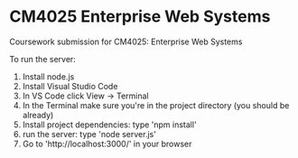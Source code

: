 # CM4025 Enterprise Web Systems
Coursework submission for CM4025: Enterprise Web Systems

To run the server:
1. Install node.js
2. Install Visual Studio Code
3. In VS Code click View -> Terminal
4. In the Terminal make sure you're in the project directory (you should be already)
5. Install project dependencies: type 'npm install'
6. run the server: type 'node server.js'
7. Go to 'http://localhost:3000/' in your browser
